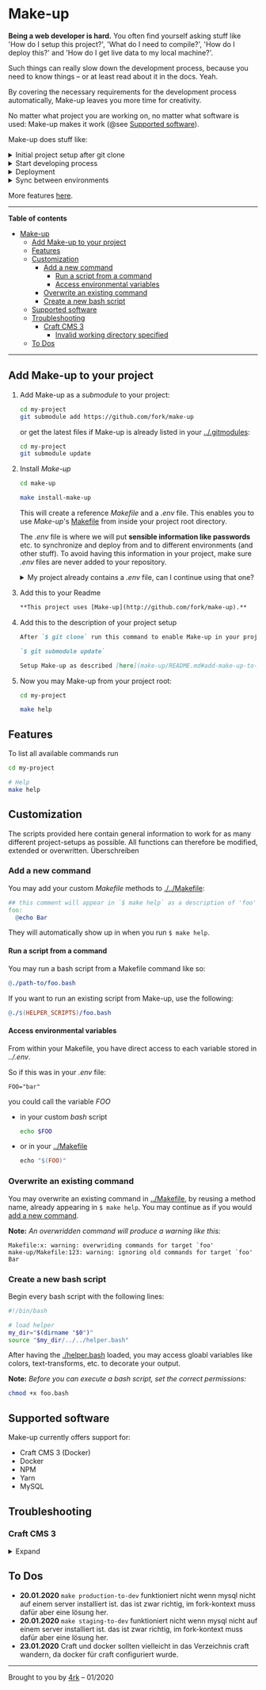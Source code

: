 # Make-up

**Being a web developer is hard.** You often find yourself asking stuff like 'How do I setup this project?', 'What do I need to compile?', 'How do I deploy this?' and 'How do I get live data to my local machine?'.

Such things can really slow down the development process, because you need to know things – or at least read about it in the docs. Yeah.

By covering the necessary requirements for the development process automatically, Make-up leaves you more time for creativity.

No matter what project you are working on, no matter what software is used: Make-up makes it work (@see [Supported software](#supported-software)).

Make-up does stuff like:

<details>
  <summary>
    Initial project setup after git clone
  </summary>
  
  Make-up installs all required tools to get you started with development.
</details>

<details>
  <summary>
    Start developing process
  </summary>
  
  Make-up controls all necessary processes so that you can focus on programming.
</details>

<details>
  <summary>
    Deployment
  </summary>
  
  Make-up shows you where and how you can successfully deploy your project.
</details>

<details>
  <summary>
    Sync between environments
  </summary>
  
  Make-up synchronizes databases and files between different environments.
</details>

More features [here](#features).

---

**Table of contents**

<!-- TOC -->

- [Make-up](#make-up)
  - [Add Make-up to your project](#add-make-up-to-your-project)
  - [Features](#features)
  - [Customization](#customization)
    - [Add a new command](#add-a-new-command)
      - [Run a script from a command](#run-a-script-from-a-command)
      - [Access environmental variables](#access-environmental-variables)
    - [Overwrite an existing command](#overwrite-an-existing-command)
    - [Create a new bash script](#create-a-new-bash-script)
  - [Supported software](#supported-software)
  - [Troubleshooting](#troubleshooting)
    - [Craft CMS 3](#craft-cms-3)
      - [Invalid working directory specified](#invalid-working-directory-specified)
  - [To Dos](#to-dos)

<!-- /TOC -->

---

## Add Make-up to your project

1. Add Make-up as a _submodule_ to your project:

   ```bash
   cd my-project
   git submodule add https://github.com/fork/make-up
   ```

   or get the latest files if Make-up is already listed in your [../.gitmodules](../.gitmodules):

   ```bash
   cd my-project
   git submodule update
   ```

1. Install _Make-up_

   ```bash
   cd make-up

   make install-make-up
   ```

   This will create a reference _Makefile_ and a _.env_ file. This enables you to use _Make-up_'s [Makefile](Makefile) from inside your project root directory.

   The _.env_ file is where we will put **sensible information like passwords** etc. to synchronize and deploy from and to different environments (and other stuff). To avoid having this information in your project, make sure _.env_ files are never added to your repository.

   <details>
      <summary>
        My project already contains a <em>.env</em> file, can I continue using that one?
      </summary>

   **Yes you can.** Just create a reference:

   ```bash
   cd my-project

   # remove .env file (generated by '$ make install-make-up')
   rm .env

   # create symbolic link to your real .env file
   ln -s path-to/.env .env
   ```

   </details>

1. Add this to your Readme

   ```md
   **This project uses [Make-up](http://github.com/fork/make-up).**
   ```

1. Add this to the description of your project setup

   ```md
   After `$ git clone` run this command to enable Make-up in your project:

   `$ git submodule update`

   Setup Make-up as described [here](make-up/README.md#add-make-up-to-your-project).
   ```

1. Now you may Make-up from your project root:

   ```bash
   cd my-project

   make help
   ```

## Features

To list all available commands run

```bash
cd my-project

# Help
make help
```

## Customization

The scripts provided here contain general information to work for as many different project-setups as possible. All functions can therefore be modified, extended or overwritten. Überschreiben

### Add a new command

You may add your custom _Makefile_ methods to [./../Makefile](./../Makefile):

```Makefile
## this comment will appear in `$ make help` as a description of 'foo'
foo:
  @echo Bar
```

They will automatically show up in when you run `$ make help`.

#### Run a script from a command

You may run a bash script from a Makefile command like so:

```Makefile
@./path-to/foo.bash
```

If you want to run an existing script from Make-up, use the following:

```Makefile
@./$(HELPER_SCRIPTS)/foo.bash
```

#### Access environmental variables

From within your Makefile, you have direct access to each variable stored in _../.env_.

So if this was in your _.env_ file:

    FOO="bar"

you could call the variable _FOO_

- in your custom _bash_ script

  ```bash
  echo $FOO
  ```

- or in your [../Makefile](../Makefile)

  ```Makefile
  echo "$(FOO)"
  ```

### Overwrite an existing command

You may overwrite an existing command in [../Makefile](../Makefile), by reusing a method name, already appearing in `$ make help`. You may continue as if you would [add a new command](#add-a-new-command).

**Note:** _An overwridden command will produce a warning like this:_

    Makefile:x: warning: overwriding commands for target `foo'
    make-up/Makefile:123: warning: ignoring old commands for target `foo'
    Bar

### Create a new bash script

Begin every bash script with the following lines:

```bash
#!/bin/bash

# load helper
my_dir="$(dirname "$0")"
source "$my_dir/../../helper.bash"
```

After having the [./helper.bash](./helper.bash) loaded, you may access gloabl variables like colors, text-transforms, etc. to decorate your output.

**Note:** _Before you can execute a bash script, set the correct permissions:_

```bash
chmod +x foo.bash
```

## Supported software

Make-up currently offers support for:

- Craft CMS 3 (Docker)
- Docker
- NPM
- Yarn
- MySQL

## Troubleshooting

### Craft CMS 3

<details>
  <summary>
    Expand
  </summary>

---

#### Invalid working directory specified

During installation this error message may come up:

```
[RuntimeException]
Invalid working directory specified, /var/www/html does not exist.
```

**Solution:** Remove all docker containers and restart the project

---

  </details>

## To Dos

- **20.01.2020** `make production-to-dev` funktioniert nicht wenn mysql nicht auf einem server installiert ist. das ist zwar richtig, im fork-kontext muss dafür aber eine lösung her.
- **20.01.2020** `make staging-to-dev` funktioniert nicht wenn mysql nicht auf einem server installiert ist. das ist zwar richtig, im fork-kontext muss dafür aber eine lösung her.
- **23.01.2020** Craft und docker sollten vielleicht in das Verzeichnis craft wandern, da docker für craft configuriert wurde.

---

Brought to you by [4rk](https://fork.de) – 01/2020
